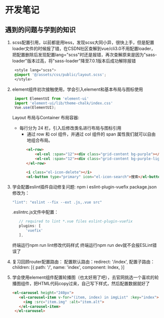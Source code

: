# 开发笔记

## 遇到的问题与学到的知识

1. scss配置引用，以前都是用less，发现scss大同小异，很快上手，但是配置loader文件的时候报了错，在CSDN社区查解到vue/cli3.0不用配置loader，把配置删除后发现配置lang="scss"时还是报错，再次查解原来是因为"sass-loader"版本过高，将"sass-loader"降至7.0.1版本后成功解除报错
   
   ```css
    <style lang="scss">
    @import '@/assets/css/public/layout.scss';
    </style>
   ```

2. element组件初次接触使用，学会引入element和基本布局与图标使用
   
   ```js
    import ElementUI from 'element-ui'
    import 'element-ui/lib/theme-chalk/index.css'
    Vue.use(ElementUI);
   ```

   Layout 布局与Container 布局容器: 
   - 每行分为 24 栏，引入后修改类名进行布局与图标引用
     - 通过 row 和 col 组件，并通过 col 组件的 span 属性我们就可以自由地组合布局。
     ```html
        <el-row>
            <el-col :span="12"><div class="grid-content bg-purple"></div></     el-col>
            <el-col :span="12"><div class="grid-content bg-purple-light"></     div></el-col>
        </el-row>

        <i class="el-icon-delete"></i>
        <el-button type="primary" icon="el-icon-search">搜索</el-button>
     ```

3. 学会配置eslint插件自动修复问题:
   npm i eslint-plugin-vuefix
   package.json修改为：
   ```js
   "lint": "eslint --fix --ext .js,.vue src"
   ```
   .eslintrc.js文件中配置：
   ```js
      // required to lint *.vue files eslint-plugin-vuefix 
      plugins: [
         'vuefix'
      ],
   ```
   终端运行npm run lint修改代码样式
   终端运行npm run dev就不会报ESLint错误了

4. 复习回顾router配置路由：
   配置默认路由：redirect: '/index',
   配置子路由：children: [{
                 path: '/',
                 name: 'index',
                 component: Index,
               }]

5. 学会使用element组件配置轮播图（也太好用了吧），去官网挑选一个喜欢的轮播图组件，把HTML代码copy过来，自己写下样式，然后配置数据就好了
   ```html
   <el-carousel height="240px">
      <el-carousel-item v-for="(item, index) in imgList" :key="index">
        <img :src="item.img" :alt="item.alt">
      </el-carousel-item>
    </el-carousel>
   ```

